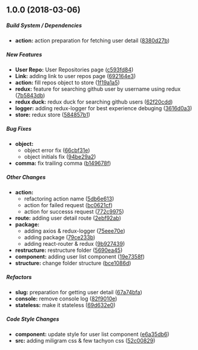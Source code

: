 ## 1.0.0 (2018-03-06)

##### Build System / Dependencies

* **action:**  action preparation for fetching user detail ([8380d27b](https://github.com/tagraha/software-seni/commit/8380d27b296f0597fae1f5da16394b4b3368dc8a))

##### New Features

* **User Repo:**  User Repositories page ([c593fd84](https://github.com/tagraha/software-seni/commit/c593fd847e50e372200fab2064ba7cd53b864aa2))
* **Link:**  adding link to user repos page ([692164e3](https://github.com/tagraha/software-seni/commit/692164e3f7fdde6cc1e919c5aec6f46b9262587f))
* **action:**  fill repos object to store ([1f19a1a5](https://github.com/tagraha/software-seni/commit/1f19a1a5a178ab53e62db553f84851da57a0be30))
* **redux:**  feature for searching github user by username using redux ([7b5843db](https://github.com/tagraha/software-seni/commit/7b5843db50414178c858f14ee0b110a42edea752))
* **redux duck:**  redux duck for searching github users ([62f20cdd](https://github.com/tagraha/software-seni/commit/62f20cdddb7f80e72340ded85cb603c173861298))
* **logger:**  adding redux-logger for best experience debuging ([3616d0a3](https://github.com/tagraha/software-seni/commit/3616d0a366a1cd98e674c03532f9841d952f6924))
* **store:**  redux store ([584857b1](https://github.com/tagraha/software-seni/commit/584857b1fec3bd463f951a65fdd98fa7eebf930a))

##### Bug Fixes

* **object:**
  *  object error fix ([66cbf31e](https://github.com/tagraha/software-seni/commit/66cbf31ed5b89608b173a8914b0637e3bd2cf0f1))
  *  object initials fix ([94be29a2](https://github.com/tagraha/software-seni/commit/94be29a2acbbc7d4ff72fd10797f266507c5bf9e))
* **comma:**  fix trailing comma ([b149678f](https://github.com/tagraha/software-seni/commit/b149678fd13773f196cdb491c1d81e211ba2e2d8))

##### Other Changes

* **action:**
  *  refactoring action name ([5db6e613](https://github.com/tagraha/software-seni/commit/5db6e613e84e33ba7e65f68499d46f7f6a481b30))
  *  action for failed request ([bc0621cf](https://github.com/tagraha/software-seni/commit/bc0621cf8662face29ae5eb5bff14fadb7874934))
  *  action for successs request ([772c9975](https://github.com/tagraha/software-seni/commit/772c9975434f82fde907780fb5524ef4f4f7fa49))
* **route:**  adding user detail route ([2ebf92ab](https://github.com/tagraha/software-seni/commit/2ebf92ab14fa94362af11d661de2569721612e81))
* **package:**
  *  adding axios & redux-logger ([75eee70e](https://github.com/tagraha/software-seni/commit/75eee70eed7d2672b73b53163708f718cb5c947c))
  *  adding package ([79ce233b](https://github.com/tagraha/software-seni/commit/79ce233ba3a927603eded34a46ce3a6864a5d95a))
  *  adding react-router & redux ([9b927439](https://github.com/tagraha/software-seni/commit/9b9274390c3e177a0af95b03a3ddcd6287905326))
* **restructure:**  restructure folder ([5690ea45](https://github.com/tagraha/software-seni/commit/5690ea45262f79b96e9a82aaf0ba7d7f723e3c8b))
* **component:**  adding user list component ([19e7358f](https://github.com/tagraha/software-seni/commit/19e7358f78509fec7ed11fcccd48d4823c2d6d82))
* **structure:**  change folder structure ([bce1086d](https://github.com/tagraha/software-seni/commit/bce1086dce897bdc4a5bfdcd4315e816685f756c))

##### Refactors

* **slug:**  preparation for getting user detail ([67a74bfa](https://github.com/tagraha/software-seni/commit/67a74bfa799030ac2a5a8206abb991376205ee03))
* **console:**  remove console log ([82f9010e](https://github.com/tagraha/software-seni/commit/82f9010e0477be6054ca4eced57a5c4c80d7d687))
* **stateless:**  make it stateless ([69d632e0](https://github.com/tagraha/software-seni/commit/69d632e07e80eb26528a9b07f5f1804169595828))

##### Code Style Changes

* **component:**  update style for user list component ([e6a35db6](https://github.com/tagraha/software-seni/commit/e6a35db67a2ba1cb470970890f245dd91051eaa3))
* **src:**  adding miligram css & few tachyon css ([52c00829](https://github.com/tagraha/software-seni/commit/52c00829e51fbab4ca2617af83f9bd08e4579d3d))

